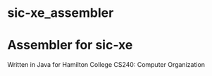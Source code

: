 # sic-xe_assembler
# Assembler for sic-xe
Written in Java for Hamilton College CS240: Computer Organization
